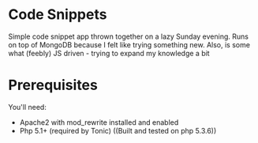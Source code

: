 Code Snippets
=============

Simple code snippet app thrown together on a lazy Sunday evening.
Runs on top of MongoDB because I felt like trying something new.  Also, is some what (feebly) JS driven - trying to expand my knowledge a bit

Prerequisites 
=============
You'll need:
* Apache2 with mod_rewrite installed and enabled
* Php 5.1+ (required by Tonic) ((Built and tested on php 5.3.6))